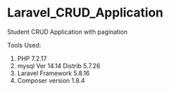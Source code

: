 # Laravel_CRUD_Application

Student CRUD Application with pagination

Tools Used: 

1. PHP 7.2.17
2. mysql  Ver 14.14 Distrib 5.7.26
3. Laravel Framework 5.8.16
4. Composer version 1.8.4

